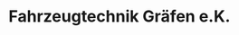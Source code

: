 ---
title: "Fahrzeugtechnik Gräfen e.K."
url: /waltrop/fahrzeugtechnik-graefen-e-k/
shop: Autowerkstatt
---